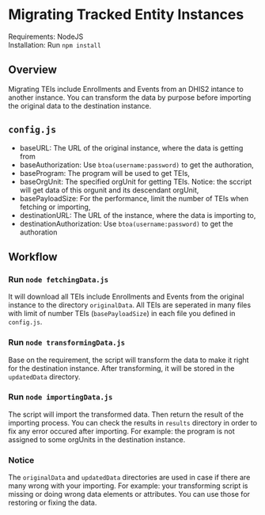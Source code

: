 # Migrating Tracked Entity Instances

Requirements: NodeJS\
Installation: Run `npm install`

## Overview

Migrating TEIs include Enrollments and Events from an DHIS2 intance to another instance. You can transform the data by purpose before importing the original data to the destination instance.

## `config.js`

- baseURL: The URL of the original instance, where the data is getting from
- baseAuthorization: Use `btoa(username:password)` to get the authoration,
- baseProgram: The program will be used to get TEIs,
- baseOrgUnit: The specified orgUnit for getting TEIs. Notice: the sccript will get data of this orgunit and its descendant orgUnit,
- basePayloadSize: For the performance, limit the number of TEIs when fetching or importing,
- destinationURL: The URL of the instance, where the data is importing to,
- destinationAuthorization: Use `btoa(username:password)` to get the authoration

## Workflow

### Run `node fetchingData.js`

It will download all TEIs include Enrollments and Events from the original instance to the directory `originalData`. All TEIs are seperated in many files with limit of number TEIs (`basePayloadSize`) in each file you defined in `config.js`.

### Run `node transformingData.js`

Base on the requirement, the script will transform the data to make it right for the destination instance. After transforming, it will be stored in the `updatedData` directory.

### Run `node importingData.js`

The script will import the transformed data. Then return the result of the importing process. You can check the results in `results` directory in order to fix any error occured after importing. For example: the program is not assigned to some orgUnits in the destination instance.

### Notice

The `originalData` and `updatedData` directories are used in case if there are many wrong with your importing. For example: your transforming script is missing or doing wrong data elements or attributes. You can use those for restoring or fixing the data.
